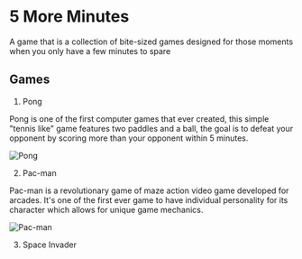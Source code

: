 # 5 More Minutes
A game that is a collection of bite-sized games designed for those 
moments when you only have a few minutes to spare

## Games
1. Pong

Pong is one of the first computer games that ever created, this simple "tennis 
like" game features two paddles and a ball, the goal is to defeat your opponent 
by scoring more than your opponent within 5 minutes.

![Pong](https://github.com/ydkulks/5-More-Minutes/assets/56758248/5e0d6eae-3603-4a97-9f77-695b101f76fe)

2. Pac-man

Pac-man is a revolutionary game of maze action video game developed for arcades. 
It's one of the first ever game to have individual personality for its character
which allows for unique game mechanics.

![Pac-man](https://github.com/ydkulks/ydkulks/assets/56758248/457b8847-e6dc-4b35-bc16-c2769dbb9b73)

3. Space Invader
